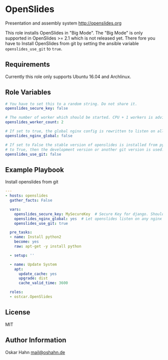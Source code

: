 OpenSlides
==========

Presentation and assembly system http://openslides.org

This role installs OpenSlides in "Big Mode". The "Big Mode" is only supported
in OpenSlides >= 2.1 which is not released yet. There fore you have to Install
OpenSlides from git by setting the ansible variable ```openslides_use_git``` to
```true```.

Requirements
------------

Currently this role only supports Ubuntu 16.04 and Archlinux.


Role Variables
--------------

```yaml
# You have to set this to a random string. Do not share it.
openslides_secure_key: false

# The number of worker which should be started. CPU + 1 workers is advised.
openslides_worker_count: 2

# If set to true, the global nginx config is rewritten to listen on all hosts.
openslides_nginx_global: false

# If set to False the stable version of openslides is installed from pypi. If set
# to True, then the development version or another git version is used.
openslides_use_git: false
```


Example Playbook
----------------

Install openslides from git
```yml
---
- hosts: openslides
  gather_facts: False

  vars:
    openslides_secure_key: MySecureKey  # Secure Key for django. Should be changed
    openslides_nginx_global: yes  # Let openslides listen on any nginx domain
    openslides_use_git: true

  pre_tasks:
  - name: Install python2
    become: yes
    raw: apt-get -y install python

  - setup: ''

  - name: Update System
    apt:
      update_cache: yes
      upgrade: dist
      cache_valid_time: 3600

  roles:
  - ostcar.OpenSlides
```


License
-------

MIT


Author Information
------------------

Oskar Hahn <mail@oshahn.de>
